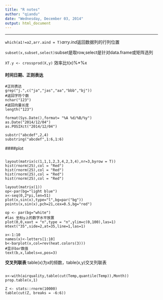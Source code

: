 ```yaml
---
title: "R notes"
author: "qiandu"
date: "Wednesday, December 03, 2014"
output: html_document
---
```


----
`which(a1!=a2,arr.aind = T)`*arry.ind*返回数据列的行列位置

`subset(x,subset,select)`subset是取row,select是针对data.frame或矩阵选列

`XT.y <- crossprod(X,y)` 效率比t(x)%*%x

#### 时间日期、正则表达
```{r}
#正则表达
grep("j.",c("ja","jas","aa","bbb","bj"))
#返回字符个数
nchar("123")
#返回向量长度
length("123")

format(Sys.Date(),format= "%A %d/%B/%y")
as.Date("2014/12/04")
as.POSIXct("2014/12/04")

substr("abcdef",2,4)
substring("abcdef",1:6,1:6)
```

####plot

```{r}

layout(matrix(c(1,1,1,2,3,4,2,3,4),nr=3,byrow = T))
hist(rnorm(25),col = "Red")
hist(rnorm(25),col = "Red")
hist(rnorm(25),col = "Red")
hist(rnorm(25),col = "Red")

layout(matrix(1))
op<-par(bg="light blue")
x<-seq(0,2*pi,len=51)
plot(x,sin(x),type="l",bg=par("bg"))
points(x,sin(x),pch=21,cex=0.5,bg="red")

```
```{r}
op <- par(bg="white")
#las 坐标y上的数字水平放置
plot(0,0,xaxt = "n",type = "n",ylim=c(0,100),las=1)
mtext("35",side=2,at=35,line=1,las=1)

```
```{r}
x<-1:10
names(x)<-letters[1:10]
b<-barplot(x,col=rev(heat.colors(3)))
#显示bar数值
text(b,x,labels=x,pos=3)
```
**交叉列联表**
table(x)为x的频数，table(x,y)交叉列联表
```{r}

x<-with(airquality,table(cut(Temp,quantile(Temp)),Month))
prop.table(x,1)

Z <- stats::rnorm(10000)
table(cut(Z, breaks = -6:6))

```

